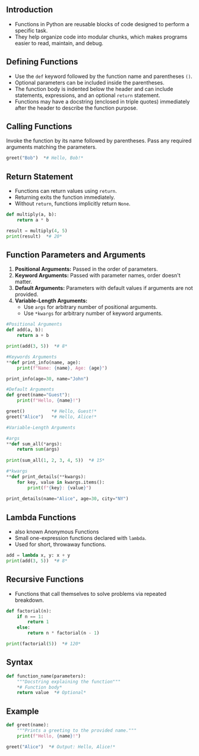 ## **Introduction**

- Functions in Python are reusable blocks of code designed to perform a specific task.
- They help organize code into modular chunks, which makes programs easier to read, maintain, and debug.

## **Defining Functions**

- Use the `def` keyword followed by the function name and parentheses `()`.
- Optional parameters can be included inside the parentheses.
- The function body is indented below the header and can include statements, expressions, and an optional `return` statement.
- Functions may have a docstring (enclosed in triple quotes) immediately after the header to describe the function purpose.

## **Calling Functions**

Invoke the function by its name followed by parentheses. Pass any required arguments matching the parameters.

```python
greet("Bob")  *# Hello, Bob!*
```

## **Return Statement**

- Functions can return values using `return`.
- Returning exits the function immediately.
- Without `return`, functions implicitly return `None`.

```python
def multiply(a, b):
    return a * b

result = multiply(4, 5)
print(result)  *# 20* 
```

## **Function Parameters and Arguments**

1. **Positional Arguments:** Passed in the order of parameters.
2. **Keyword Arguments:** Passed with parameter names, order doesn't matter.
3. **Default Arguments:** Parameters with default values if arguments are not provided.
4. **Variable-Length Arguments:**
    - Use `args` for arbitrary number of positional arguments.
    - Use `*kwargs` for arbitrary number of keyword arguments.

```python
#Positional Arguments
def add(a, b):
    return a + b

print(add(3, 5))  *# 8*

#Keywords Arguments
**def print_info(name, age):
    print(f"Name: {name}, Age: {age}")

print_info(age=30, name="John")

#Default Arguments
def greet(name="Guest"):
    print(f"Hello, {name}!")

greet()          *# Hello, Guest!*
greet("Alice")   *# Hello, Alice!*

#Variable-Length Arguments

#args
**def sum_all(*args):
    return sum(args)
    
print(sum_all(1, 2, 3, 4, 5))  *# 15*

#*kwargs
**def print_details(**kwargs):
    for key, value in kwargs.items():
        print(f"{key}: {value}")
        
print_details(name="Alice", age=30, city="NY")
```

## **Lambda Functions**

- also known Anonymous Functions
- Small one-expression functions declared with `lambda`.
- Used for short, throwaway functions.

```python
add = lambda x, y: x + y
print(add(3, 5))  *# 8*
```

## **Recursive Functions**

- Functions that call themselves to solve problems via repeated breakdown.

```python
def factorial(n):
    if n == 1:
        return 1
    else:
        return n * factorial(n - 1)

print(factorial(5))  *# 120*
```

## **Syntax**

```python
def function_name(parameters):
    """Docstring explaining the function"""
    *# Function body*
    return value  *# Optional*
```

## **Example**

```python
def greet(name):
    """Prints a greeting to the provided name."""
    print(f"Hello, {name}!")

greet("Alice")  *# Output: Hello, Alice!*
```